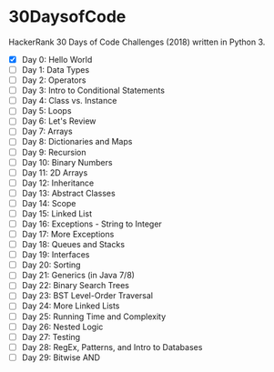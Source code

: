 30DaysofCode
============
HackerRank 30 Days of Code Challenges (2018) written in Python 3.

- [x] Day 0: Hello World
- [ ] Day 1: Data Types
- [ ] Day 2: Operators
- [ ] Day 3: Intro to Conditional Statements
- [ ] Day 4: Class vs. Instance
- [ ] Day 5: Loops
- [ ] Day 6: Let's Review
- [ ] Day 7: Arrays
- [ ] Day 8: Dictionaries and Maps
- [ ] Day 9: Recursion
- [ ] Day 10: Binary Numbers
- [ ] Day 11: 2D Arrays
- [ ] Day 12: Inheritance
- [ ] Day 13: Abstract Classes
- [ ] Day 14: Scope
- [ ] Day 15: Linked List
- [ ] Day 16: Exceptions - String to Integer
- [ ] Day 17: More Exceptions
- [ ] Day 18: Queues and Stacks
- [ ] Day 19: Interfaces
- [ ] Day 20: Sorting
- [ ] Day 21: Generics (in Java 7/8)
- [ ] Day 22: Binary Search Trees
- [ ] Day 23: BST Level-Order Traversal
- [ ] Day 24: More Linked Lists
- [ ] Day 25: Running Time and Complexity
- [ ] Day 26: Nested Logic
- [ ] Day 27: Testing
- [ ] Day 28: RegEx, Patterns, and Intro to Databases
- [ ] Day 29: Bitwise AND

